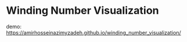 # Winding Number Visualization
demo: https://amirhosseinazimyzadeh.github.io/winding_number_visualization/